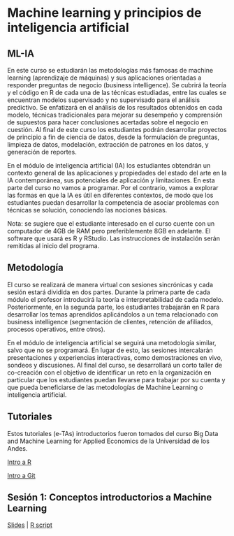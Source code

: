 # Machine learning y principios de inteligencia artificial 
## ML-IA

En este curso se estudiarán las metodologías más famosas de machine learning (aprendizaje de máquinas) y sus aplicaciones orientadas a responder preguntas de negocio (business intelligence). Se cubrirá la teoría y el código en R de cada una de las técnicas estudiadas, entre las cuales se encuentran modelos supervisado y no supervisado para el análisis predictivo. Se enfatizará en el análisis de los resultados obtenidos en cada modelo, técnicas tradicionales para mejorar su desempeño y comprensión de supuestos para hacer conclusiones acertadas sobre el negocio en cuestión. Al final de este curso los estudiantes podrán desarrollar proyectos de principio a fin de ciencia de datos, desde la formulación de preguntas, limpieza de datos, modelación, extracción de patrones en los datos, y generación de reportes. 

En el módulo de inteligencia artificial (IA) los estudiantes obtendrán un contexto general de las aplicaciones y propiedades del estado del arte en la IA contemporánea, sus potenciales de aplicación y limitaciones. En esta parte del curso no vamos a programar. Por el contrario, vamos a explorar las formas en que la IA es útil en diferentes contextos, de modo que los estudiantes puedan desarrollar la competencia de asociar problemas con técnicas se solución, conociendo las nociones básicas.

Nota: se sugiere que el estudiante interesado en el curso cuente con un computador de 4GB de RAM pero preferiblemente 8GB en adelante. El software que usará es R y RStudio. Las instrucciones de instalación serán remitidas al inicio del programa.


## Metodología

El curso se realizará de manera virtual con sesiones sincrónicas y cada sesión estará dividida en dos partes. Durante la primera parte de cada módulo el profesor introducirá la teoría e interpretabilidad de cada modelo. Posteriormente, en la segunda parte, los estudiantes trabajarán en R para desarrollar los temas aprendidos aplicándolos a un tema relacionado con business intelligence (segmentación de clientes, retención de afiliados, procesos operativos, entre otros).

En el módulo de inteligencia artificial se seguirá una metodología similar, salvo que no se programará. En lugar de esto, las sesiones intercalarán presentaciones y experiencias interactivas, como demostraciones en vivo, sondeos y discusiones. Al final del curso, se desarrollará un corto taller de co-creación con el objetivo de identificar un reto en la organización en particular que los estudiantes puedan llevarse para trabajar por su cuenta y que pueda beneficiarse de las metodologías de Machine Learning o inteligencia artificial.

## Tutoriales

Estos tutoriales (e-TAs) introductorios fueron tomados del curso Big Data and Machine Learning for Applied Economics de la Universidad de los Andes.

[Intro a R](https://raw.githack.com/jacobmunozc/ML-IA/main/Intro_a_R/e-ta2_R.html)

[Intro a Git](https://raw.githack.com/jacobmunozc/ML-IA/main/Intro_a_Git/e-ta1_Git.html)


## Sesión 1: Conceptos introductorios a Machine Learning

  [Slides](https://github.com/jacobmunozc/ML-IA/blob/main/Sesi%C3%B3n%201%20-%20Introducci%C3%B3n/Sesion_1.pdf) 
| [R script](https://github.com/jacobmunozc/ML-IA/blob/main/Sesi%C3%B3n%201%20-%20Introducci%C3%B3n/intro.R)
